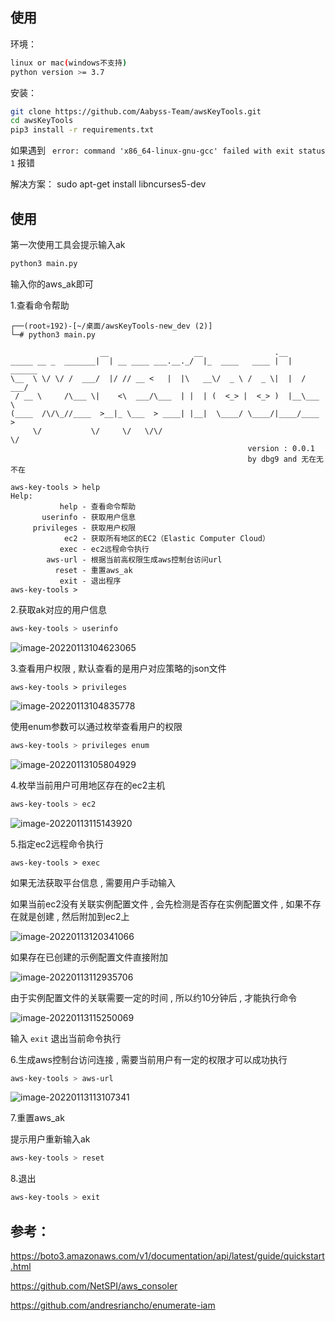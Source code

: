 ## 使用
环境： 
```bash
linux or mac(windows不支持)
python version >= 3.7
```


安装： 
```bash
git clone https://github.com/Aabyss-Team/awsKeyTools.git
cd awsKeyTools
pip3 install -r requirements.txt
```

如果遇到 ` error: command 'x86_64-linux-gnu-gcc' failed with exit status 1` 报错 

解决方案： sudo apt-get install libncurses5-dev



## 使用

第一次使用工具会提示输入ak

```bash
python3 main.py
```

输入你的aws_ak即可

1.查看命令帮助

```
┌──(root💀192)-[~/桌面/awsKeyTools-new_dev (2)]
└─# python3 main.py

                    __                   __                .__          
_____ __ _  _______|  | __ ____ ___.__._/  |_  ____   ____ |  |   ______
\__  \ \/ \/ /  ___/  |/ // __ <   |  |\   __\/  _ \ /  _ \|  |  /  ___/
 / __ \     /\___ \|    <\  ___/\___  | |  | (  <_> |  <_> )  |__\___ \ 
(____  /\/\_//____  >__|_ \___  > ____| |__|  \____/ \____/|____/____  >
     \/           \/     \/   \/\/                                   \/ 
                                                     version : 0.0.1
                                                     by dbg9 and 无在无不在

aws-key-tools > help
Help:
           help - 查看命令帮助
       userinfo - 获取用户信息
     privileges - 获取用户权限
            ec2 - 获取所有地区的EC2（Elastic Computer Cloud）
           exec - ec2远程命令执行
        aws-url - 根据当前高权限生成aws控制台访问url
          reset - 重置aws_ak
           exit - 退出程序
aws-key-tools > 
```

2.获取ak对应的用户信息

```bash
aws-key-tools > userinfo
```

![image-20220113104623065](https://picgo-1301783483.cos.ap-nanjing.myqcloud.com/image/202201131046285.png)

3.查看用户权限 , 默认查看的是用户对应策略的json文件

```
aws-key-tools > privileges 
```

![image-20220113104835778](https://picgo-1301783483.cos.ap-nanjing.myqcloud.com/image/202201131048925.png)

使用enum参数可以通过枚举查看用户的权限

```bash
aws-key-tools > privileges enum
```

![image-20220113105804929](https://picgo-1301783483.cos.ap-nanjing.myqcloud.com/image/202201131058081.png)

4.枚举当前用户可用地区存在的ec2主机

```bash
aws-key-tools > ec2
```

![image-20220113115143920](https://picgo-1301783483.cos.ap-nanjing.myqcloud.com/image/202201131151181.png)

5.指定ec2远程命令执行

```
aws-key-tools > exec
```

如果无法获取平台信息 , 需要用户手动输入

如果当前ec2没有关联实例配置文件 , 会先检测是否存在实例配置文件 , 如果不存在就是创建 , 然后附加到ec2上

![image-20220113120341066](https://picgo-1301783483.cos.ap-nanjing.myqcloud.com/image/202201131203216.png)

如果存在已创建的示例配置文件直接附加 

![image-20220113112935706](https://picgo-1301783483.cos.ap-nanjing.myqcloud.com/image/202201131129849.png)

由于实例配置文件的关联需要一定的时间 , 所以约10分钟后 , 才能执行命令

![image-20220113115250069](https://picgo-1301783483.cos.ap-nanjing.myqcloud.com/image/202201131152191.png)

输入 `exit` 退出当前命令执行

6.生成aws控制台访问连接 , 需要当前用户有一定的权限才可以成功执行

```bash
aws-key-tools > aws-url
```

![image-20220113113107341](https://picgo-1301783483.cos.ap-nanjing.myqcloud.com/image/202201131131488.png)

7.重置aws_ak

提示用户重新输入ak

```bash
aws-key-tools > reset
```

8.退出

```bash
aws-key-tools > exit 
```

## 参考：
https://boto3.amazonaws.com/v1/documentation/api/latest/guide/quickstart.html

https://github.com/NetSPI/aws_consoler

https://github.com/andresriancho/enumerate-iam